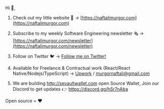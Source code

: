 

Hi 👋,

1. Check out my little website 🔗 → [https://naftalimurgor.com](https://naftalimurgor.com)

1. Subscribe to my weekly Software Engineering newsletter 🗞️ →  [https://naftalimurgor.com/newsletter](https://naftalimurgor.com/newsletter)

1. Follow on Twitter 🐦 → [Follow me on Twitter!](https://twitter.com/nkmurgor)
2. Available for Freelance & Contractual work (React/React Native/Nodejs/TypeScript) → [Upwork](https://www.upwork.com/freelancers/~01c8a3bd90a4142200) / murgornaftali@gmail.com
3. We are building http://sevaultwallet.com open Source Wallet, Join our Discord to get updates 👉 https://discord.gg/hSr7nAba 

Open source = ❤️
   
